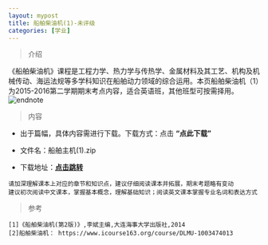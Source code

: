 ```yaml
---
layout: mypost
title: 船舶柴油机(1)-未评级
categories: [学业]
---
```

> 介绍

《船舶柴油机》课程是工程力学、热力学与传热学、金属材料及其工艺、机构及机械传动、海运法规等多学科知识在船舶动力领域的综合运用。本页船舶柴油机（1）为2015-2016第二学期期末考点内容，适合英语班，其他班型可按需择用。
![endnote](https://edu-image.nosdn.127.net/359902EB5B0640DE43250240130BA153.jpg?imageView&thumbnail=510y288&quality=100)

>内容 

- 出于篇幅，具体内容需进行下载。下载方式：点击  **“点此下载”**

- 文件名：船舶主机(1).zip

- 下载地址：**[点击跳转](https://zhuifengyi.coding.net/p/MESC_doc/d/MESC_doc/git/blob/master/%E8%88%B9%E8%88%B6%E4%B8%BB%E6%9C%BA(1).zip)**


```
请加深理解课本上对应的章节和知识点，建议仔细阅读课本并拓展，期末考题略有变动
建议初次阅读中文课本，掌握基本概念，理解基础知识；阅读英文课本掌握专业名词和表达方式
```

> 参考

```
[1]《船舶柴油机(第2版)》,李斌主编,大连海事大学出版社,2014
[2]船舶柴油机： https://www.icourse163.org/course/DLMU-1003474013
```


